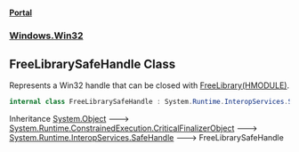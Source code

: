 #### [Portal](index.md 'index')
### [Windows.Win32](Windows.Win32.md 'Windows.Win32')

## FreeLibrarySafeHandle Class

Represents a Win32 handle that can be closed with [FreeLibrary(HMODULE)](PInvoke.FreeLibrary(HMODULE).md 'Windows.Win32.PInvoke.FreeLibrary(Windows.Win32.Foundation.HMODULE)').

```csharp
internal class FreeLibrarySafeHandle : System.Runtime.InteropServices.SafeHandle
```

Inheritance [System.Object](https://docs.microsoft.com/en-us/dotnet/api/System.Object 'System.Object') &#129106; [System.Runtime.ConstrainedExecution.CriticalFinalizerObject](https://docs.microsoft.com/en-us/dotnet/api/System.Runtime.ConstrainedExecution.CriticalFinalizerObject 'System.Runtime.ConstrainedExecution.CriticalFinalizerObject') &#129106; [System.Runtime.InteropServices.SafeHandle](https://docs.microsoft.com/en-us/dotnet/api/System.Runtime.InteropServices.SafeHandle 'System.Runtime.InteropServices.SafeHandle') &#129106; FreeLibrarySafeHandle
